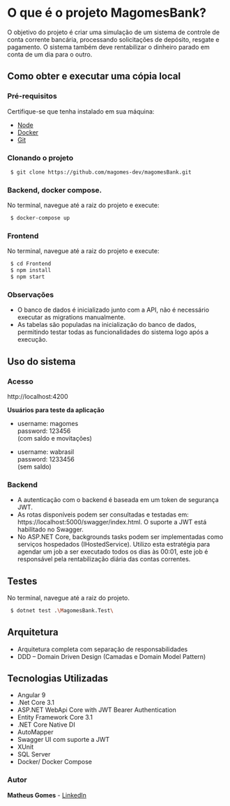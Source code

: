 # O que é o projeto MagomesBank?
O objetivo do projeto é criar uma simulação de um sistema de controle de conta corrente bancária, processando solicitações de depósito, resgate e pagamento. O sistema também deve rentabilizar o dinheiro parado em conta de um dia para o outro.

## Como obter e executar uma cópia local

### Pré-requisitos 
Certifique-se que tenha instalado em sua máquina:
* [Node](https://nodejs.org/en/)
* [Docker](https://docs.docker.com/)
* [Git](https://git-scm.com/downloads)

### Clonando o projeto
``` bash
 $ git clone https://github.com/magomes-dev/magomesBank.git
```
### Backend, docker compose. 
No terminal, navegue até a raiz do projeto e execute:
``` bash
 $ docker-compose up
```

### Frontend
No terminal, navegue até a raiz do projeto e execute:
``` bash
 $ cd Frontend
 $ npm install
 $ npm start
```

### Observações
* O banco de dados é inicializado junto com a API, não é necessário executar as migrations manualmente.
* As tabelas são populadas na inicialização do banco de dados, permitindo testar todas as funcionalidades do sistema logo após a execução. 

## Uso do sistema

### Acesso
http://localhost:4200

**Usuários para teste da aplicação**
* username: magomes </br>
  password: 123456 </br>
  (com saldo e movitações) </br>
  
* username: wabrasil </br>
  password: 1233456 </br>
  (sem saldo)

### Backend
* A autenticação com o backend é baseada em um token de segurança JWT.
* As rotas disponíveis podem ser consultadas e testadas em: https://localhost:5000/swagger/index.html. O suporte a JWT está habilitado no Swagger.
* No ASP.NET Core, backgrounds tasks podem ser implementadas como serviços hospedados (IHostedService). Utilizo esta estratégia para agendar um job a ser executado todos os dias às 00:01, este job é responsável pela rentabilização diária das contas correntes.

## Testes
No terminal, navegue até a raiz do projeto.
``` bash 
 $ dotnet test .\MagomesBank.Test\
```

## Arquitetura
* Arquitetura completa com separação de responsabilidades
* DDD – Domain Driven Design (Camadas e Domain Model Pattern)

## Tecnologias Utilizadas
* Angular 9
* .Net Core 3.1
* ASP.NET WebApi Core with JWT Bearer Authentication
* Entity Framework Core 3.1
* .NET Core Native DI
* AutoMapper
* Swagger UI com suporte a JWT
* XUnit
* SQL Server
* Docker/ Docker Compose

### Autor
**Matheus Gomes** - [LinkedIn](https://www.linkedin.com/in/matheusandradegomes/)


